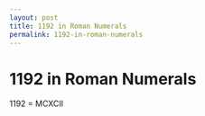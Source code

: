 ```yaml
---
layout: post
title: 1192 in Roman Numerals
permalink: 1192-in-roman-numerals
---
```


# 1192 in Roman Numerals

1192 = MCXCII
